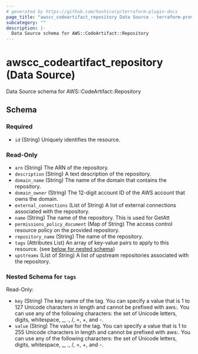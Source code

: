 ```yaml
---
# generated by https://github.com/hashicorp/terraform-plugin-docs
page_title: "awscc_codeartifact_repository Data Source - terraform-provider-awscc"
subcategory: ""
description: |-
  Data Source schema for AWS::CodeArtifact::Repository
---
```


# awscc_codeartifact_repository (Data Source)

Data Source schema for AWS::CodeArtifact::Repository



<!-- schema generated by tfplugindocs -->
## Schema

### Required

- `id` (String) Uniquely identifies the resource.

### Read-Only

- `arn` (String) The ARN of the repository.
- `description` (String) A text description of the repository.
- `domain_name` (String) The name of the domain that contains the repository.
- `domain_owner` (String) The 12-digit account ID of the AWS account that owns the domain.
- `external_connections` (List of String) A list of external connections associated with the repository.
- `name` (String) The name of the repository. This is used for GetAtt
- `permissions_policy_document` (Map of String) The access control resource policy on the provided repository.
- `repository_name` (String) The name of the repository.
- `tags` (Attributes List) An array of key-value pairs to apply to this resource. (see [below for nested schema](#nestedatt--tags))
- `upstreams` (List of String) A list of upstream repositories associated with the repository.

<a id="nestedatt--tags"></a>
### Nested Schema for `tags`

Read-Only:

- `key` (String) The key name of the tag. You can specify a value that is 1 to 127 Unicode characters in length and cannot be prefixed with aws:. You can use any of the following characters: the set of Unicode letters, digits, whitespace, _, ., /, =, +, and -.
- `value` (String) The value for the tag. You can specify a value that is 1 to 255 Unicode characters in length and cannot be prefixed with aws:. You can use any of the following characters: the set of Unicode letters, digits, whitespace, _, ., /, =, +, and -.


